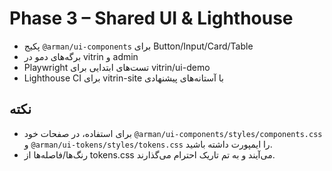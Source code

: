 # Phase 3 – Shared UI & Lighthouse
- پکیج `@arman/ui-components` برای Button/Input/Card/Table
- برگه‌های دمو در vitrin و admin
- Playwright تست‌های ابتدایی برای vitrin/ui-demo
- Lighthouse CI برای vitrin-site با آستانه‌های پیشنهادی

## نکته
- برای استفاده، در صفحات خود `@arman/ui-components/styles/components.css` و `@arman/ui-tokens/styles/tokens.css` را ایمپورت داشته باشید.
- رنگ‌ها/فاصله‌ها از tokens.css می‌آیند و به تم تاریک احترام می‌گذارند.
